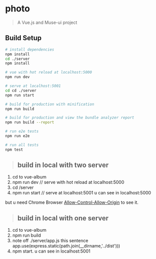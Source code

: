 # photo

> A Vue.js and Muse-ui project

## Build Setup

``` bash
# install dependencies
npm install
cd ./server
npm install

# vue with hot reload at localhost:5000
npm run dev

# serve at localhost:5001
cd cd ./server
npm run start

# build for production with minification
npm run build

# build for production and view the bundle analyzer report
npm run build --report

# run e2e tests
npm run e2e

# run all tests
npm test
```
>## build in local with two server

1. cd to vue-album
2. npm run dev  // serve with hot reload at localhost:5000
3. cd /server
4. npm run start // serve  at localhost:5001
u can see in localhost:5000

but u need Chrome Browser [Allow-Control-Allow-Origin](https://chrome.google.com/webstore/detail/allow-control-allow-origi/nlfbmbojpeacfghkpbjhddihlkkiljbi) to see it.

>## build in local with one server

1. cd to vue-album
2. npm run build
3. note off ./server/app.js this sentence
 app.use(express.static(path.join(__dirname,'../dist')))
4. npm start.
u can see in localhost:5001

